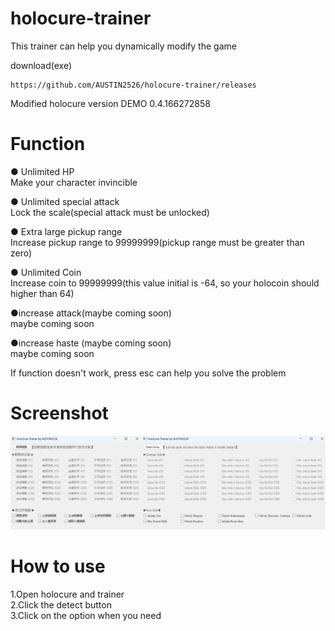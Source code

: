 ﻿# holocure-trainer
This trainer can help you dynamically modify the game   

download(exe)

```
https://github.com/AUSTIN2526/holocure-trainer/releases
```
Modified holocure version DEMO 0.4.166272858

# Function

● Unlimited HP  
  Make your character invincible  
  
● Unlimited special attack  
  Lock the scale(special attack must be unlocked)

● Extra large pickup range  
  Increase pickup range to 99999999(pickup range must be greater than zero)

● Unlimited Coin  
  Increase coin to 99999999(this value initial is -64, so your holocoin should higher than 64)  
  
●increase attack(maybe coming soon)  
  maybe coming soon  
  
●increase haste (maybe coming soon)  
 maybe coming soon   
  
If function doesn't work, press esc can help you solve the problem  

# Screenshot
![Image text](https://github.com/AUSTIN2526/holocure-trainer/blob/main/screen.png)
   
# How to use
1.Open holocure and trainer  
2.Click the detect button   
3.Click on the option when you need

